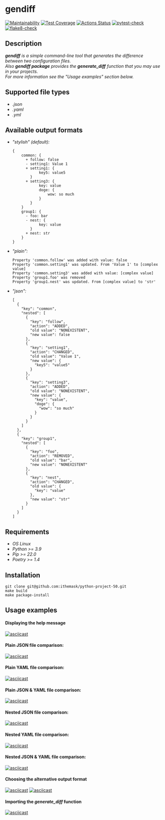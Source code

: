 # gendiff
[![Maintainability](https://api.codeclimate.com/v1/badges/2d017081cd6bac950f2b/maintainability)](https://codeclimate.com/github/ithemask/python-project-50/maintainability)
[![Test Coverage](https://api.codeclimate.com/v1/badges/2d017081cd6bac950f2b/test_coverage)](https://codeclimate.com/github/ithemask/python-project-50/test_coverage)
[![Actions Status](https://github.com/ithemask/python-project-50/actions/workflows/hexlet-check.yml/badge.svg)](https://github.com/ithemask/python-project-50/actions)
[![pytest-check](https://github.com/ithemask/python-project-50/actions/workflows/pytest-check.yml/badge.svg)](https://github.com/ithemask/python-project-50/actions/workflows/pytest-check.yml)
[![flake8-check](https://github.com/ithemask/python-project-50/actions/workflows/flake8-check.yml/badge.svg)](https://github.com/ithemask/python-project-50/actions/workflows/flake8-check.yml)
## Description
___gendiff___ _is a simple command-line tool that generates the difference between two configuration files._  
_Also ___gendiff package___ provides the ___generate_diff___ function that you may use in your projects._  
_For more information see the "Usage examples" section below._
## Supported file types
  + _.json_
  + _.yaml_
  + _.yml_
## Available output formats
  + _"stylish" (default):_
    ```
    {
        common: {
          + follow: false
          - setting1: Value 1
          + setting1: {
                key5: value5
            }
          + setting3: {
                key: value
                doge: {
                    wow: so much
                }
            }
        }
        group1: {
          - foo: bar
          - nest: {
                key: value
            }
          + nest: str
        }
    }
    ```
  + _"plain":_
    ```
    Property 'common.follow' was added with value: false
    Property 'common.setting1' was updated. From 'Value 1' to [complex value]
    Property 'common.setting3' was added with value: [complex value]
    Property 'group1.foo' was removed
    Property 'group1.nest' was updated. From [complex value] to 'str'
    ```
  + _"json":_
    ```
    [
      {
        "key": "common",
        "nested": [
          {
            "key": "follow",
            "action": "ADDED",
            "old value": "NONEXISTENT",
            "new value": false
          },
          {
            "key": "setting1",
            "action": "CHANGED",
            "old value": "Value 1",
            "new value": {
              "key5": "value5"
            }
          },
          {
            "key": "setting3",
            "action": "ADDED",
            "old value": "NONEXISTENT",
            "new value": {
              "key": "value",
              "doge": {
                "wow": "so much"
              }
            }
          }
        ]
      },
      {
        "key": "group1",
        "nested": [
          {
            "key": "foo",
            "action": "REMOVED",
            "old value": "bar",
            "new value": "NONEXISTENT"
          },
          {
            "key": "nest",
            "action": "CHANGED",
            "old value": {
              "key": "value"
            },
            "new value": "str"
          }
        ]
      }
    ]
    ```
## Requirements
  + _OS Linux_
  + _Python >= 3.9_
  + _Pip >= 22.0_
  + _Poetry >= 1.4_
## Installation
```
git clone git@github.com:ithemask/python-project-50.git
make build
make package-install
```
## Usage examples
#### Displaying the help message
[![asciicast](https://asciinema.org/a/mkyVFtUV17ZiKu6tZ89dlGmaH.svg)](https://asciinema.org/a/mkyVFtUV17ZiKu6tZ89dlGmaH)
#### Plain JSON file comparison:
[![asciicast](https://asciinema.org/a/m5PC9PVIPFEJOZINPGhzh0wii.svg)](https://asciinema.org/a/m5PC9PVIPFEJOZINPGhzh0wii)
#### Plain YAML file comparison:
[![asciicast](https://asciinema.org/a/7Sug1XmQItCo3qOXCQOTSdsYN.svg)](https://asciinema.org/a/7Sug1XmQItCo3qOXCQOTSdsYN)
#### Plain JSON & YAML file comparison:
[![asciicast](https://asciinema.org/a/w9If6nHbTRB9WKPRMXTH1FlYj.svg)](https://asciinema.org/a/w9If6nHbTRB9WKPRMXTH1FlYj)
#### Nested JSON file comparison:
[![asciicast](https://asciinema.org/a/JwxSbBbWqqloIiSjAY2Z40gK0.svg)](https://asciinema.org/a/JwxSbBbWqqloIiSjAY2Z40gK0)
#### Nested YAML file comparison:
[![asciicast](https://asciinema.org/a/BacX7RIOvdtbwAlxSqfyMQH9I.svg)](https://asciinema.org/a/BacX7RIOvdtbwAlxSqfyMQH9I)
#### Nested JSON & YAML file comparison:
[![asciicast](https://asciinema.org/a/lswyzmZLO04RRFVDOTzlK6nzo.svg)](https://asciinema.org/a/lswyzmZLO04RRFVDOTzlK6nzo)
#### Choosing the alternative output format
[![asciicast](https://asciinema.org/a/lqKv4iz8PbtDhS4sZBaxIPJmD.svg)](https://asciinema.org/a/lqKv4iz8PbtDhS4sZBaxIPJmD)
[![asciicast](https://asciinema.org/a/FSZjjqeubp8LqNjAVpm2jlFBR.svg)](https://asciinema.org/a/FSZjjqeubp8LqNjAVpm2jlFBR)
#### Importing the ___generate_diff___ function
[![asciicast](https://asciinema.org/a/waytT5fwnip0Rhb8tGLD4b18D.svg)](https://asciinema.org/a/waytT5fwnip0Rhb8tGLD4b18D)
